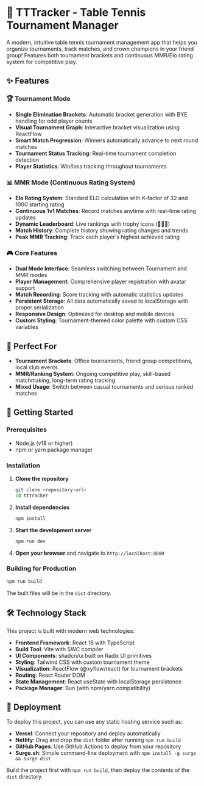 # 🏓 TTTracker - Table Tennis Tournament Manager

A modern, intuitive table tennis tournament management app that helps you organize tournaments, track matches, and crown champions in your friend group! Features both tournament brackets and continuous MMR/Elo rating system for competitive play.

## ✨ Features

### 🏆 Tournament Mode
- **Single Elimination Brackets**: Automatic bracket generation with BYE handling for odd player counts
- **Visual Tournament Graph**: Interactive bracket visualization using ReactFlow
- **Smart Match Progression**: Winners automatically advance to next round matches
- **Tournament Status Tracking**: Real-time tournament completion detection
- **Player Statistics**: Win/loss tracking throughout tournaments

### 📊 MMR Mode (Continuous Rating System)
- **Elo Rating System**: Standard ELO calculation with K-factor of 32 and 1000 starting rating
- **Continuous 1v1 Matches**: Record matches anytime with real-time rating updates
- **Dynamic Leaderboard**: Live rankings with trophy icons (🥇🥈🥉)
- **Match History**: Complete history showing rating changes and trends
- **Peak MMR Tracking**: Track each player's highest achieved rating

### 🎮 Core Features
- **Dual Mode Interface**: Seamless switching between Tournament and MMR modes
- **Player Management**: Comprehensive player registration with avatar support
- **Match Recording**: Score tracking with automatic statistics updates
- **Persistent Storage**: All data automatically saved to localStorage with proper serialization
- **Responsive Design**: Optimized for desktop and mobile devices
- **Custom Styling**: Tournament-themed color palette with custom CSS variables

## 🎯 Perfect For

- **Tournament Brackets**: Office tournaments, friend group competitions, local club events
- **MMR/Ranking System**: Ongoing competitive play, skill-based matchmaking, long-term rating tracking
- **Mixed Usage**: Switch between casual tournaments and serious ranked matches

## 🚀 Getting Started

### Prerequisites

- Node.js (v18 or higher)
- npm or yarn package manager

### Installation

1. **Clone the repository**
   ```bash
   git clone <repository-url>
   cd tttracker
   ```

2. **Install dependencies**
   ```bash
   npm install
   ```

3. **Start the development server**
   ```bash
   npm run dev
   ```

4. **Open your browser** and navigate to `http://localhost:8080`

### Building for Production

```bash
npm run build
```

The built files will be in the `dist` directory.

## 🛠️ Technology Stack

This project is built with modern web technologies:

- **Frontend Framework**: React 18 with TypeScript
- **Build Tool**: Vite with SWC compiler
- **UI Components**: shadcn/ui built on Radix UI primitives
- **Styling**: Tailwind CSS with custom tournament theme
- **Visualization**: ReactFlow (@xyflow/react) for tournament brackets
- **Routing**: React Router DOM
- **State Management**: React useState with localStorage persistence
- **Package Manager**: Bun (with npm/yarn compatibility)

## 🚀 Deployment

To deploy this project, you can use any static hosting service such as:

- **Vercel**: Connect your repository and deploy automatically
- **Netlify**: Drag and drop the `dist` folder after running `npm run build`
- **GitHub Pages**: Use GitHub Actions to deploy from your repository
- **Surge.sh**: Simple command-line deployment with `npm install -g surge && surge dist`

Build the project first with `npm run build`, then deploy the contents of the `dist` directory.
